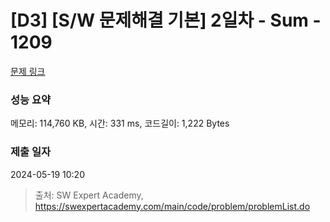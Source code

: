 # [D3] [S/W 문제해결 기본] 2일차 - Sum - 1209 

[문제 링크](https://swexpertacademy.com/main/code/problem/problemDetail.do?contestProbId=AV13_BWKACUCFAYh) 

### 성능 요약

메모리: 114,760 KB, 시간: 331 ms, 코드길이: 1,222 Bytes

### 제출 일자

2024-05-19 10:20



> 출처: SW Expert Academy, https://swexpertacademy.com/main/code/problem/problemList.do